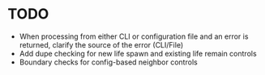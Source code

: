 # TODO

- When processing from either CLI or configuration file and an error is returned,
  clarify the source of the error (CLI/File)
- Add dupe checking for new life spawn and existing life remain controls
- Boundary checks for config-based neighbor controls
